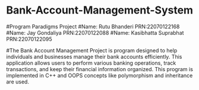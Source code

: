 # Bank-Account-Management-System
#Program Paradigms Project
#Name: Rutu Bhanderi PRN:22070122168
#Name: Jay Gondaliya  PRN:22070122088
#Name: Kasibhatta Suprabhat PRN:22070122095

#The Bank Account Management Project is program designed to help individuals and businesses manage their bank accounts efficiently. 
This application allows users to perform various banking operations, track transactions, and keep their financial information organized.
This program is implemented in C++ and OOPS concepts like polymorphism and inheritance are used. 
